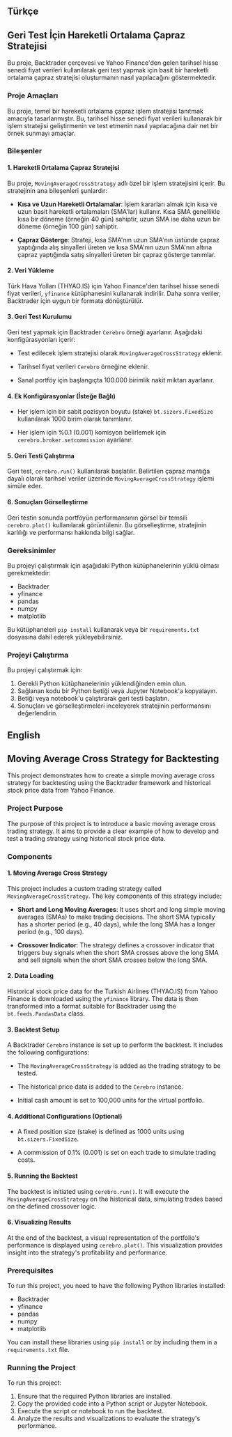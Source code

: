 ## Türkçe
## Geri Test İçin Hareketli Ortalama Çapraz Stratejisi

Bu proje, Backtrader çerçevesi ve Yahoo Finance'den gelen tarihsel hisse senedi fiyat verileri kullanılarak geri test yapmak için basit bir hareketli ortalama çapraz stratejisi oluşturmanın nasıl yapılacağını göstermektedir.

### Proje Amaçları

Bu proje, temel bir hareketli ortalama çapraz işlem stratejisi tanıtmak amacıyla tasarlanmıştır. Bu, tarihsel hisse senedi fiyat verileri kullanarak bir işlem stratejisi geliştirmenin ve test etmenin nasıl yapılacağına dair net bir örnek sunmayı amaçlar.

### Bileşenler

#### 1. Hareketli Ortalama Çapraz Stratejisi

Bu proje, `MovingAverageCrossStrategy` adlı özel bir işlem stratejisini içerir. Bu stratejinin ana bileşenleri şunlardır:

- **Kısa ve Uzun Hareketli Ortalamalar**: İşlem kararları almak için kısa ve uzun basit hareketli ortalamaları (SMA'lar) kullanır. Kısa SMA genellikle kısa bir döneme (örneğin 40 gün) sahiptir, uzun SMA ise daha uzun bir döneme (örneğin 100 gün) sahiptir.

- **Çapraz Gösterge**: Strateji, kısa SMA'nın uzun SMA'nın üstünde çapraz yaptığında alış sinyalleri üreten ve kısa SMA'nın uzun SMA'nın altına çapraz yaptığında satış sinyalleri üreten bir çapraz gösterge tanımlar.

#### 2. Veri Yükleme

Türk Hava Yolları (THYAO.IS) için Yahoo Finance'den tarihsel hisse senedi fiyat verileri, `yfinance` kütüphanesini kullanarak indirilir. Daha sonra veriler, Backtrader için uygun bir formata dönüştürülür.

#### 3. Geri Test Kurulumu

Geri test yapmak için Backtrader `Cerebro` örneği ayarlanır. Aşağıdaki konfigürasyonları içerir:

- Test edilecek işlem stratejisi olarak `MovingAverageCrossStrategy` eklenir.

- Tarihsel fiyat verileri `Cerebro` örneğine eklenir.

- Sanal portföy için başlangıçta 100.000 birimlik nakit miktarı ayarlanır.

#### 4. Ek Konfigürasyonlar (İsteğe Bağlı)

- Her işlem için bir sabit pozisyon boyutu (stake) `bt.sizers.FixedSize` kullanılarak 1000 birim olarak tanımlanır.

- Her işlem için %0.1 (0.001) komisyon belirlemek için `cerebro.broker.setcommission` ayarlanır.

#### 5. Geri Testi Çalıştırma

Geri test, `cerebro.run()` kullanılarak başlatılır. Belirtilen çapraz mantığa dayalı olarak tarihsel veriler üzerinde `MovingAverageCrossStrategy` işlemi simüle eder.

#### 6. Sonuçları Görselleştirme

Geri testin sonunda portföyün performansının görsel bir temsili `cerebro.plot()` kullanılarak görüntülenir. Bu görselleştirme, stratejinin karlılığı ve performansı hakkında bilgi sağlar.

### Gereksinimler

Bu projeyi çalıştırmak için aşağıdaki Python kütüphanelerinin yüklü olması gerekmektedir:

- Backtrader
- yfinance
- pandas
- numpy
- matplotlib

Bu kütüphaneleri `pip install` kullanarak veya bir `requirements.txt` dosyasına dahil ederek yükleyebilirsiniz.

### Projeyi Çalıştırma

Bu projeyi çalıştırmak için:

1. Gerekli Python kütüphanelerinin yüklendiğinden emin olun.
2. Sağlanan kodu bir Python betiği veya Jupyter Notebook'a kopyalayın.
3. Betiği veya notebook'u çalıştırarak geri testi başlatın.
4. Sonuçları ve görselleştirmeleri inceleyerek stratejinin performansını değerlendirin.


## English
## Moving Average Cross Strategy for Backtesting

This project demonstrates how to create a simple moving average cross strategy for backtesting using the Backtrader framework and historical stock price data from Yahoo Finance.

### Project Purpose

The purpose of this project is to introduce a basic moving average cross trading strategy. It aims to provide a clear example of how to develop and test a trading strategy using historical stock price data.

### Components

#### 1. Moving Average Cross Strategy

This project includes a custom trading strategy called `MovingAverageCrossStrategy`. The key components of this strategy include:

- **Short and Long Moving Averages**: It uses short and long simple moving averages (SMAs) to make trading decisions. The short SMA typically has a shorter period (e.g., 40 days), while the long SMA has a longer period (e.g., 100 days).

- **Crossover Indicator**: The strategy defines a crossover indicator that triggers buy signals when the short SMA crosses above the long SMA and sell signals when the short SMA crosses below the long SMA.

#### 2. Data Loading

Historical stock price data for the Turkish Airlines (THYAO.IS) from Yahoo Finance is downloaded using the `yfinance` library. The data is then transformed into a format suitable for Backtrader using the `bt.feeds.PandasData` class.

#### 3. Backtest Setup

A Backtrader `Cerebro` instance is set up to perform the backtest. It includes the following configurations:

- The `MovingAverageCrossStrategy` is added as the trading strategy to be tested.

- The historical price data is added to the `Cerebro` instance.

- Initial cash amount is set to 100,000 units for the virtual portfolio.

#### 4. Additional Configurations (Optional)

- A fixed position size (stake) is defined as 1000 units using `bt.sizers.FixedSize`.

- A commission of 0.1% (0.001) is set on each trade to simulate trading costs.

#### 5. Running the Backtest

The backtest is initiated using `cerebro.run()`. It will execute the `MovingAverageCrossStrategy` on the historical data, simulating trades based on the defined crossover logic.

#### 6. Visualizing Results

At the end of the backtest, a visual representation of the portfolio's performance is displayed using `cerebro.plot()`. This visualization provides insight into the strategy's profitability and performance.

### Prerequisites

To run this project, you need to have the following Python libraries installed:

- Backtrader
- yfinance
- pandas
- numpy
- matplotlib

You can install these libraries using `pip install` or by including them in a `requirements.txt` file.

### Running the Project

To run this project:

1. Ensure that the required Python libraries are installed.
2. Copy the provided code into a Python script or Jupyter Notebook.
3. Execute the script or notebook to run the backtest.
4. Analyze the results and visualizations to evaluate the strategy's performance.
